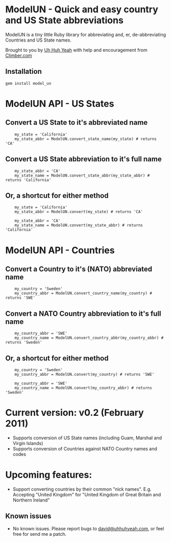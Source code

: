 ModelUN - Quick and easy country and US State abbreviations
===========================================================

ModelUN is a tiny little Ruby library for abbreviating and, er, de-abbreviating Countries and US State names. 

Brought to you by [Uh Huh Yeah](http://uhhuhyeah.com/) with help and encouragement from [Climber.com](http://www.climber.com/)

Installation
-------------

    gem install model_un


ModelUN API - US States
=======================

Convert a US State to it's abbreviated name
-------------------------------------------

		my_state = 'California'
		my_state_abbr = ModelUN.convert_state_name(my_state) # returns 'CA'
	
Convert a US State abbreviation to it's full name
-------------------------------------------------

		my_state_abbr = 'CA'
		my_state_name = ModelUN.convert_state_abbr(my_state_abbr) # returns 'California'
	
Or, a shortcut for either method
--------------------------------

		my_state = 'California'
		my_state_abbr = ModelUN.convert(my_state) # returns 'CA'	

		my_state_abbr = 'CA'
		my_state_name = ModelUN.convert(my_state_abbr) # returns 'California'
		

ModelUN API - Countries
=======================

Convert a Country to it's (NATO) abbreviated name
-------------------------------------------

		my_country = 'Sweden'
		my_country_abbr = ModelUN.convert_country_name(my_country) # returns 'SWE'

Convert a NATO Country abbreviation to it's full name
-------------------------------------------------

		my_country_abbr = 'SWE'
		my_country_name = ModelUN.convert_country_abbr(my_country_abbr) # returns 'Sweden'

Or, a shortcut for either method
--------------------------------

		my_country = 'Sweden'
		my_country_abbr = ModelUN.convert(my_country) # returns 'SWE'	

		my_country_abbr = 'SWE'
		my_country_name = ModelUN.convert(my_country_abbr) # returns 'Sweden'


Current version: v0.2 (February 2011)
=====================================

*	Supports conversion of US State names (including Guam, Marshal and Virgin Islands)
*	Supports conversion of Countries against NATO Country names and codes

Upcoming features:
=====================================

* Support converting countries by their common "nick names". E.g. Accepting "United Kingdom" for "United Kingdom of Great Britain and Northern Ireland"

Known issues
------------

*	No known issues. Please report bugs to [david@uhhuhyeah.com](mailto:david@uhhuhyeah.com?subject=ModelUN), or feel free for send me a patch.
